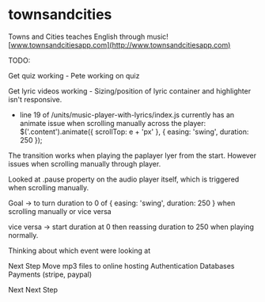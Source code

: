 # townsandcities

Towns and Cities teaches English through music! [www.townsandcitiesapp.com](http://www.townsandcitiesapp.com)

TODO:

Get quiz working - Pete working on quiz

Get lyric videos working - Sizing/position of lyric container and highlighter isn't responsive.

- line 19 of /units/music-player-with-lyrics/index.js currently has an animate issue when scrolling manually across the player: \$('.content').animate({ scrollTop: e + 'px' }, { easing: 'swing', duration: 250 });

The transition works when playing the paplayer lyer from the start. However issues when scrolling manually through player.

Looked at .pause property on the audio player itself, which is triggered when scrolling manually.

Goal -> to turn duration to 0 of { easing: 'swing', duration: 250 } when scrolling manually or vice versa

vice versa -> start duration at 0 then reassing duration to 250 when playing normally.

Thinking about which event were looking at

Next Step
Move mp3 files to online hosting
Authentication
Databases
Payments (stripe, paypal)

Next Next Step
